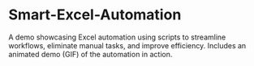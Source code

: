 # Smart-Excel-Automation
A demo showcasing Excel automation using scripts to streamline workflows, eliminate manual tasks, and improve efficiency. Includes an animated demo (GIF) of the automation in action.
